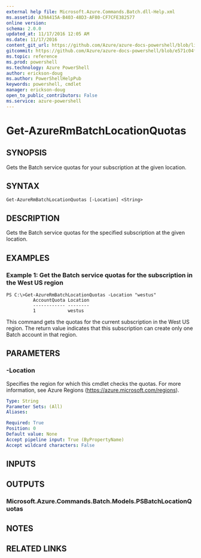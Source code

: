```yaml
---
external help file: Microsoft.Azure.Commands.Batch.dll-Help.xml
ms.assetid: A39A415A-B403-48D3-AF80-CF7CFE382577
online version: 
schema: 2.0.0
updated_at: 11/17/2016 12:05 AM
ms.date: 11/17/2016
content_git_url: https://github.com/Azure/azure-docs-powershell/blob/live/azureps-cmdlets-docs/ResourceManager/AzureRM.Batch/v2.3.0/Get-AzureRmBatchLocationQuotas.md
gitcommit: https://github.com/Azure/azure-docs-powershell/blob/e571c04f9a934d1d758a5e8cee0c6c5b87856e76/azureps-cmdlets-docs/ResourceManager/AzureRM.Batch/v2.3.0/Get-AzureRmBatchLocationQuotas.md
ms.topic: reference
ms.prod: powershell
ms.technology: Azure PowerShell
author: erickson-doug
ms.author: PowerShellHelpPub
keywords: powershell, cmdlet
manager: erickson-doug
open_to_public_contributors: False
ms.service: azure-powershell
---
```


# Get-AzureRmBatchLocationQuotas

## SYNOPSIS
Gets the Batch service quotas for your subscription at the given location.

## SYNTAX

```
Get-AzureRmBatchLocationQuotas [-Location] <String>
```

## DESCRIPTION
Gets the Batch service quotas for the specified subscription at the given location.

## EXAMPLES

### Example 1: Get the Batch service quotas for the subscription in the West US region 

```
PS C:\>Get-AzureRmBatchLocationQuotas -Location "westus"
          AccountQuota Location
          ------------ --------
          1            westus
```

This command gets the quotas for the current subscription in the West US region.
The return value indicates that this subscription can create only one Batch account in that region.

## PARAMETERS

### -Location
Specifies the region for which this cmdlet checks the quotas.
For more information, see Azure Regions (https://azure.microsoft.com/regions).

```yaml
Type: String
Parameter Sets: (All)
Aliases: 

Required: True
Position: 0
Default value: None
Accept pipeline input: True (ByPropertyName)
Accept wildcard characters: False
```

## INPUTS

## OUTPUTS

### Microsoft.Azure.Commands.Batch.Models.PSBatchLocationQuotas

## NOTES

## RELATED LINKS


